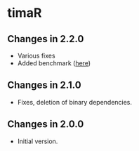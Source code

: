 # timaR

## Changes in 2.2.0
- Various fixes
- Added benchmark ([here](https://taxonomicallyinformedannotation.github.io/tima-r/articles/4-actual-performance.html))

## Changes in 2.1.0

- Fixes, deletion of binary dependencies.

## Changes in 2.0.0

- Initial version.

